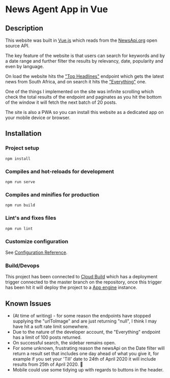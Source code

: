 # News Agent App in Vue
## Description

This website was built in [Vue.js](https://vuejs.org/) which reads from the [NewsApi.org](https://newsapi.org/) open source API.

The key feature of the website is that users can search for keywords and by a date range and further filter the results by relevancy, date, popularity and even by language.

On load the website hits the ["Top Headlines"](https://newsapi.org/docs/endpoints/top-headlines) endpoint which gets the latest news from South Africa, and on search it hits the ["Everything"](https://newsapi.org/docs/endpoints/everything) one.

One of the things I implemented on the site was infinite scrolling which check the total results of the endpoint and paginates as you hit the bottom of the window it will fetch the next batch of 20 posts.

The site is also a PWA so you can install this website as a dedicated app on your mobile device or browser.

## Installation

### Project setup
```
npm install
```

### Compiles and hot-reloads for development
```
npm run serve
```

### Compiles and minifies for production
```
npm run build
```

### Lint's and fixes files
```
npm run lint
```
### Customize configuration
See [Configuration Reference](https://cli.vuejs.org/config/).

### Build/Devops 
This project has been connected to [Cloud Build](https://cloud.google.com/cloud-build) which has a deployment trigger connected to the master branch on the repository, once this trigger has been hit it will deploy the project to a [App engine](https://cloud.google.com/appengine) instance.

## Known Issues

* (At time of writing) - for some reason the endpoints have stopped supplying the "urlToImage" and are just returning "null", I think I may have hit a soft rate limit somewhere.
* Due to the nature of the developer account, the "Everything" endpoint has a limit of 100 posts returned.
* On successful search, the sidebar remains open.
* For some unknown, frustrating reason the newsApi on the Date filter will return a result set that includes one day ahead of what you give it, for example if you set your 'Till' date to 24th of April 2020 it will include results from 25th of April 2020. 🤷
* Mobile could use some tidying up with regards to buttons in the header. 
